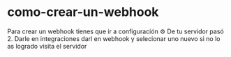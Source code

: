 # como-crear-un-webhook
Para crear un webhook tienes que ir a configuración ⚙️ De tu servidor pasó 2. Darle en integraciones darl en webhook y selecionar uno nuevo si no lo as logrado visita el servidor 
